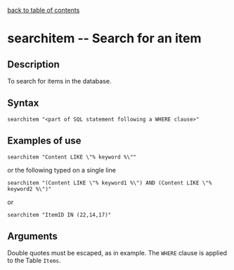 [back to table of contents](/index.md)
# searchitem -- Search for an item
## Description
To search for items in the database.
## Syntax
`searchitem "<part of SQL statement following a WHERE clause>"`
## Examples of use
```
searchitem "Content LIKE \"% keyword %\""
```
or the following typed on a single line
```
searchitem "(Content LIKE \"% keyword1 %\") AND (Content LIKE \"% keyword2 %\")"
```
or
```
searchitem "ItemID IN (22,14,17)"
```
## Arguments
Double quotes must be escaped, as in example.
The `WHERE` clause is applied to the Table `Items`.